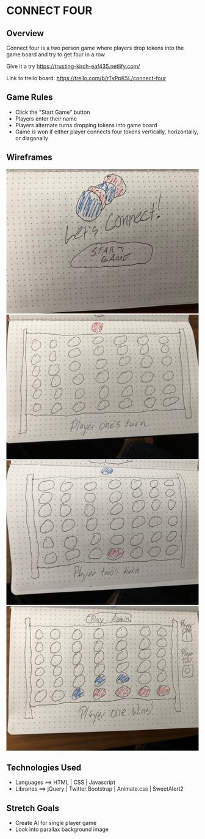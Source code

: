 # CONNECT FOUR

## Overview

Connect four is a two person game where players drop tokens into the game board and try to get four in a row

Give it a try
https://trusting-kirch-eaf435.netlify.com/

Link to trello board: https://trello.com/b/rTvPpK5L/connect-four

## Game Rules

* Click the "Start Game" button 
* Players enter their name
* Players alternate turns dropping tokens into game board
* Game is won if either player connects four tokens vertically, horizontally, or diagonally


## Wireframes

![alt text](images/IMG_0569.jpeg "Landing Page")
![alt text](images/IMG_0570.jpeg "Game play")
![alt text](images/IMG_0571.jpeg "Game play")
![alt text](images/IMG_0572.jpeg "Game play")

## Technologies Used

* Languages ==> HTML | CSS | Javascript
* Libraries ==> jQuery | Twitter Bootstrap | Animate.css | SweetAlert2

## Stretch Goals

* Create AI for single player game
* Look into parallax background image